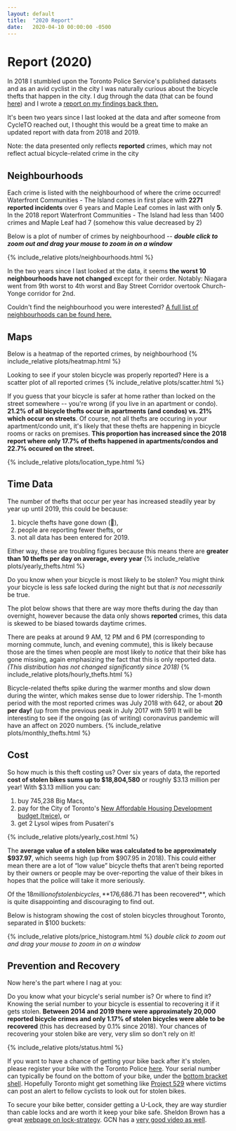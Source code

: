 ```yaml
---
layout: default
title:  "2020 Report"
date:   2020-04-10 00:00:00 -0500
---
```

# Report (2020)

In 2018 I stumbled upon the Toronto Police Service's published datasets and as an avid cyclist in the city I was naturally curious about the bicycle thefts that happen in the city. I dug through the data (that can be found [here](https://data.torontopolice.on.ca/datasets/bicycle-thefts)) and I wrote a [report on my findings back then.](/TorontoBicycleCrimes/2018)

It's been two years since I last looked at the data and after someone from CycleTO reached out, I thought this would be a great time to make an updated report with data from 2018 and 2019.

Note: the data presented only reflects **reported** crimes, which may not reflect actual bicycle-related crime in the city

## Neighbourhoods
Each crime is listed with the neighbourhood of where the crime occurred! Waterfront Communities - The Island comes in first place with **2271 reported incidents** over 6 years and Maple Leaf comes in last with only **5**. In the 2018 report Waterfront Communities - The Island had less than 1400 crimes and Maple Leaf had 7 (somehow this value decreased by 2)

Below is a plot of number of crimes by neighbourhood -- **_double click to zoom out and drag your mouse to zoom in on a window_**

{% include_relative plots/neighbourhoods.html %}

In the two years since I last looked at the data, it seems **the worst 10 neighbourhoods have not changed** except for their order. Notably: Niagara went from 9th worst to 4th worst and Bay Street Corridor overtook Church-Yonge corridor for 2nd.

Couldn't find the neighbourhood you were interested? [A full list of neighbourhoods can be found here.](tables/full_neighbourhood_list.html)

## Maps
Below is a heatmap of the reported crimes, by neighbourhood
{% include_relative plots/heatmap.html %}

Looking to see if your stolen bicycle was properly reported? Here is a scatter plot of all reported crimes
{% include_relative plots/scatter.html %}

If you guess that your bicycle is safer at home rather than locked on the street somewhere -- you're wrong (if you live in an apartment or condo). **21.2% of all bicycle thefts occur in apartments (and condos) vs. 21% which occur on streets**. Of course, not all thefts are occuring in your apartment/condo unit, it's likely that these thefts are happening in bicycle rooms or racks on premises. **This proportion has increased since the 2018 report where only 17.7% of thefts happened in apartments/condos and 22.7% occured on the street.**

{% include_relative plots/location_type.html %}

## Time Data

The number of thefts that occur per year has increased steadily year by year up until 2019, this could be because: 

1. bicycle thefts have gone down (🎉), 
2. people are reporting fewer thefts, or 
3. not all data has been entered for 2019. 

Either way, these are troubling figures because this means there are **greater than 10 thefts per day on average, every year**
{% include_relative plots/yearly_thefts.html %}

Do you know when your bicycle is most likely to be stolen? You might think your bicycle is less safe locked during the night but that *is not necessarily* be true. 

The plot below shows that there are way more thefts during the day than overnight, however because the data only shows **reported** crimes, this data is skewed to be biased towards daytime crimes. 

There are peaks at around 9 AM, 12 PM and 6 PM (corresponding to morning commute, lunch, and evening commute), this is likely because those are the times when people are most likely to *notice* that their bike has gone missing, again emphasizing the fact that this is only reported data.
_(This distribution has not changed significantly since 2018)_
{% include_relative plots/hourly_thefts.html %}

Bicycle-related thefts spike during the warmer months and slow down during the winter, which makes sense due to lower ridership. 
The 1-month period with the most reported crimes was July 2018 with 642, or about **20 per day!** (up from the previous peak in July 2017 with 591)
It will be interesting to see if the ongoing (as of writing) coronavirus pandemic will have an affect on 2020 numbers.
{% include_relative plots/monthly_thefts.html %}

## Cost
So how much is this theft costing us? Over six years of data, the reported **cost of stolen bikes sums up to $18,804,580** or roughly $3.13 million per year!
With $3.13 million you can:

1. buy 745,238 Big Macs,
2. pay for the City of Toronto's [New Affordable Housing Development budget (twice)](https://www.toronto.ca/legdocs/mmis/2019/bu/bgrd/backgroundfile-123807.pdf), or
3. get 2 Lysol wipes from Pusateri's

{% include_relative plots/yearly_cost.html %}

The **average value of a stolen bike was calculated to be approximately $937.97**, which seems high (up from $907.95 in 2018). This could either mean there are a lot of “low value” bicycle thefts that aren’t being reported by their owners or people may be over-reporting the value of their bikes in hopes that the police will take it more seriously.

Of the $18 million of stolen bicycles, **$176,686.71 has been recovered**, which is quite disappointing and discouraging to find out. 

Below is histogram showing the cost of stolen bicycles throughout Toronto, separated in $100 buckets:


{% include_relative plots/price_histogram.html %}
_double click to zoom out and drag your mouse to zoom in on a window_

## Prevention and Recovery
Now here's the part where I nag at you: 

Do you know what your bicycle's serial number is? Or where to find it? Knowing the serial number to your bicycle is essential to recovering it if it gets stolen. **Between 2014 and 2019 there were approximately 20,000 reported bicycle crimes and only 1.17% of stolen bicycles were able to be recovered** (this has decreased by 0.1% since 2018). Your chances of recovering your stolen bike are very, very slim so don't rely on it!

{% include_relative plots/status.html %}

If you want to have a chance of getting your bike back after it's stolen, please register your bike with the Toronto Police [here](https://www.torontopolice.on.ca/bike/). Your serial number can typically be found on the bottom of your bike, under the [bottom bracket shell](https://www.google.ca/search?q=bottom+bracket+shell). Hopefully Toronto might get something like [Project 529](https://project529.com/garage) where victims can post an alert to fellow cyclists to look out for stolen bikes.

To secure your bike better, consider getting a U-Lock, they are way sturdier than cable locks and are worth it keep your bike safe. Sheldon Brown has a great [webpage on lock-strategy](https://www.sheldonbrown.com/lock-strategy.html). GCN has a [very good video as well](https://www.youtube.com/watch?v=IXNASUSivqg).